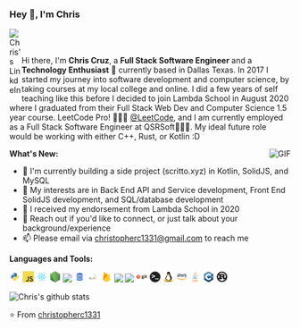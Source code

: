 ### Hey 👋, I'm Chris

<a href="https://www.linkedin.com/in/christopherc1331/">
  <img align="left" alt="Chris's LinkdeIn" width="22px" src="https://cdn.jsdelivr.net/npm/simple-icons@v3/icons/linkedin.svg" />
</a>

<br />
<br />

Hi there, I'm **Chris Cruz**, a **Full Stack Software Engineer** and a **Technology Enthusiast** 🚀 currently based in Dallas Texas. In 2017 I started my journey into software development and computer science, by taking courses at my local college and online. I did a few years of self teaching like this before I decided to join Lambda School in August 2020 where I graduated from their Full Stack Web Dev and Computer Science 1.5 year course. LeetCode Pro! 👨🏽‍💻 [@LeetCode](https://leetcode.com/christopher-cruz/), and I am currently employed as a Full Stack Software Engineer at QSRSoft👨🏽‍💼. My ideal future role would be working with either C++, Rust, or Kotlin :D

  <img align="right" alt="GIF" src="https://media.giphy.com/media/XkNv6S9ardASk/giphy.gif" />

**What's New:**

<!-- - 👨🏽‍💻 I’m currently seeking Full Stack Software Engineer positions in Spokane Washington || Remote -->
- 🌱 I'm currently building a side project (scritto.xyz) in Kotlin, SolidJS, and MySQL
- 🤔 My interests are in Back End API and Service development, Front End SolidJS development, and SQL/database development
- 💼 I received my endorsement from Lambda School in 2020
- 💬 Reach out if you'd like to connect, or just talk about your background/experience
- 📫 Please email via christopherc1331@gmail.com to reach me
<!-- - 📝 See my [Portfolio](http://www.ccruz.engineer) to get more info. -->

**Languages and Tools:**

<code><img height="20" src="https://raw.githubusercontent.com/github/explore/80688e429a7d4ef2fca1e82350fe8e3517d3494d/topics/python/python.png"></code>
<code><img height="20" src="https://raw.githubusercontent.com/github/explore/80688e429a7d4ef2fca1e82350fe8e3517d3494d/topics/javascript/javascript.png"></code>
<code><img height="20" src="https://raw.githubusercontent.com/github/explore/80688e429a7d4ef2fca1e82350fe8e3517d3494d/topics/react/react.png"></code>
<code><img height="20" src="https://raw.githubusercontent.com/github/explore/80688e429a7d4ef2fca1e82350fe8e3517d3494d/topics/nodejs/nodejs.png"></code>
<code><img height="20" src="https://github.com/MarioTerron/logo-images/blob/master/logos/expressjs.png"></code>
<code><img height="20" src="https://raw.githubusercontent.com/github/explore/80688e429a7d4ef2fca1e82350fe8e3517d3494d/topics/sql/sql.png"></code>
<code><img height="20" src="https://raw.githubusercontent.com/github/explore/80688e429a7d4ef2fca1e82350fe8e3517d3494d/topics/mysql/mysql.png"></code>
<code><img height="20" src="https://raw.githubusercontent.com/github/explore/80688e429a7d4ef2fca1e82350fe8e3517d3494d/topics/firebase/firebase.png"></code>
<code><img height="20" src="https://github.com/jalbertsr/logo-badge-images/blob/master/img/rsz_postgresql.png?raw=true"></code>
<code><img height="20" src="https://github.com/jalbertsr/logo-badge-images/blob/master/img/rsz_heroku.png?raw=true"></code>
<code><img height="20" src="https://raw.githubusercontent.com/github/explore/80688e429a7d4ef2fca1e82350fe8e3517d3494d/topics/git/git.png"></code>
<code><img height="20" src="https://raw.githubusercontent.com/github/explore/80688e429a7d4ef2fca1e82350fe8e3517d3494d/topics/terminal/terminal.png"></code>
<code><img height="20" src="https://raw.githubusercontent.com/github/explore/80688e429a7d4ef2fca1e82350fe8e3517d3494d/topics/linux/linux.png"></code>
<code><img height="20" src="https://raw.githubusercontent.com/github/explore/80688e429a7d4ef2fca1e82350fe8e3517d3494d/topics/aws/aws.png"></code>
<code><img height="20" src="https://raw.githubusercontent.com/github/explore/80688e429a7d4ef2fca1e82350fe8e3517d3494d/topics/java/java.png"></code>
<code><img height="20" src="https://raw.githubusercontent.com/github/explore/80688e429a7d4ef2fca1e82350fe8e3517d3494d/topics/cpp/cpp.png"></code>
<code><img height="20" src="https://raw.githubusercontent.com/github/explore/80688e429a7d4ef2fca1e82350fe8e3517d3494d/topics/rust/rust.png"></code>

![Chris's github stats](https://github-readme-stats.vercel.app/api?username=christopherc1331&show_icons=true&hide_border=true)

⭐️ From [christopherc1331](https://github.com/christopherc1331)
